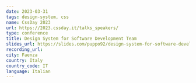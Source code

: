 ```yaml
---
date: 2023-03-31
tags: design-system, css
name: CssDay 2023
url: https://2023.cssday.it/talks_speakers/
type: conference
title: Design System for Software Development Team
slides_url: https://slides.com/puppo92/design-system-for-software-development-team/fullscreen
recording_url:
city: Faenza
country: Italy
country_code: IT
language: Italian
---
```

